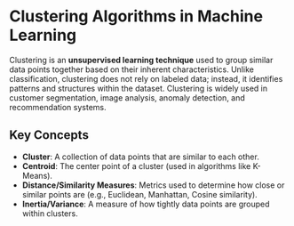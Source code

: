 # Clustering Algorithms in Machine Learning

Clustering is an **unsupervised learning technique** used to group similar data points together based on their inherent characteristics. Unlike classification, clustering does not rely on labeled data; instead, it identifies patterns and structures within the dataset. Clustering is widely used in customer segmentation, image analysis, anomaly detection, and recommendation systems.

## Key Concepts

- **Cluster**: A collection of data points that are similar to each other. 
- **Centroid**: The center point of a cluster (used in algorithms like K-Means).    
- **Distance/Similarity Measures**: Metrics used to determine how close or similar points are (e.g., Euclidean, Manhattan, Cosine similarity).     
- **Inertia/Variance**: A measure of how tightly data points are grouped within clusters.    
     



     


